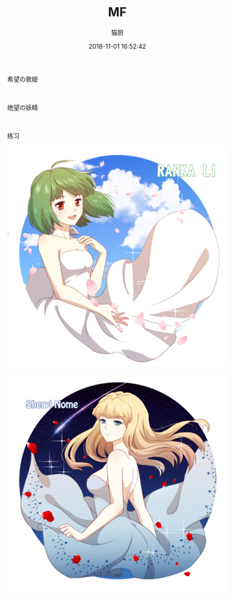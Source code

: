 ﻿---
layout: post
title: MF
date: 2018-11-01 16:52:42
updated: 2018-11-01 17:12:56
comments: true
categories: [Photo]
tags: [李兰卡, 雪莉露·诺姆, 超时空要塞F]
author: "猫厨"
description: ""
toc: true
---

<p>希望の歌姫<br /></p> 
<br /> 
<p>绝望の妖精<br /></p> 
<br /> 
<p>练习</p>

![](https://raw.githubusercontent.com/alicewish/meowchain247/master/img_cVZNdzJtQk9JV2Mwa042em0yc3FZakRJTlBWaktPcTZUWTVnMTMreTFISks0amQrS1ZiWm53PT0.jpg)

![](https://raw.githubusercontent.com/alicewish/meowchain247/master/img_cVZNdzJtQk9JV2Mwa042em0yc3FZa2ZBYko1V0pOL2Nja0tzVjRnTktDb1ROQ0FOOUF1Q2ZBPT0.jpg)
